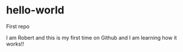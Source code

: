 # hello-world
First repo

I am Robert and this is my first time on Github and I am learning how it works!!
